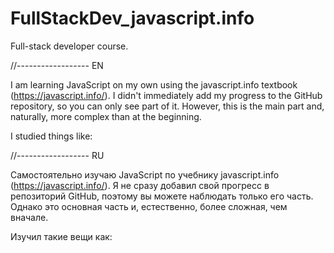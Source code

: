 # FullStackDev_javascript.info
Full-stack developer course.


//------------------ EN

I am learning JavaScript on my own using the javascript.info textbook (https://javascript.info/). I didn't immediately add my progress to the GitHub repository, so you can only see part of it. However, this is the main part and, naturally, more complex than at the beginning.

I studied things like:


//------------------ RU

Самостоятельно изучаю JavaScript по учебнику javascript.info (https://javascript.info/). Я не сразу добавил свой прогресс в репозиторий GitHub, поэтому вы можете наблюдать только его часть. Однако это основная часть и, естественно, более сложная, чем вначале.

Изучил такие вещи как:
